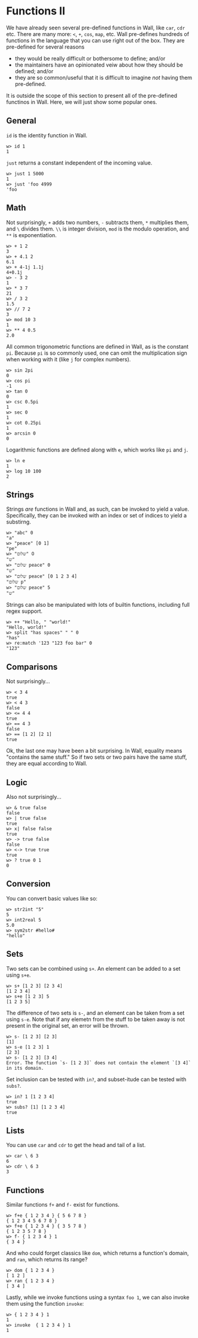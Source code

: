 # Functions II

We have already seen several pre-defined functions in Wall, like `car`, `cdr` etc.  There are many more: `<`, `+`, `cos`, `map`, etc.  Wall pre-defines hundreds of functions in the language that you can use right out of the box.  They are pre-defined for several reasons

- they would be really difficult or bothersome to define; and/or
- the maintainers have an opinionated veiw about how they should be defined; and/or
- they are so common/useful that it is difficult to imagine *not* having them pre-defined.

It is outside the scope of this section to present all of the pre-defined functinos in Wall.  Here, we will just show some popular ones.

## General

`id` is the identity function in Wall.

```
w> id 1
1
```

`just` returns a constant independent of the incoming value.

```
w> just 1 5000
1
w> just 'foo 4999
'foo
```

## Math

Not surprisingly, `+` adds two numbers, `-` subtracts them, `*` multiplies them, and `\` divides them.  `\\` is integer division, `mod` is the modulo operation, and `**` is exponentiation.

```
w> + 1 2
3
w> + 4.1 2
6.1
w> + 4-1j 1.1j
4+0.1j
w> - 3 2
1
w> * 3 7
21
w> / 3 2
1.5
w> // 7 2
3
w> mod 10 3
1
w> ** 4 0.5
2.0
```

All common trigonometric functions are defined in Wall, as is the constant `pi`.  Because `pi` is so commonly used, one can omit the multiplication sign when working with it (like `j` for complex numbers).

```
w> sin 2pi
0
w> cos pi
-1
w> tan 0
0
w> csc 0.5pi
1
w> sec 0
1
w> cot 0.25pi
1
w> arcsin 0
0
```

Logarithmic functions are defined along with `e`, which works like `pi` and `j`.

```
w> ln e
1
w> log 10 100
2
```

## Strings

Strings *are* functions in Wall and, as such, can be invoked to yield a value.  Specifically, they can be invoked with an index or set of indices to yield a substirng.

```
w> "abc" 0
"a"
w> "peace" [0 1]
"pe"
w> "שלום" O
"ש"
w> "שלום peace" 0
"ש"
w> "שלום peace" [0 1 2 3 4]
"שלום p"
w> "שלום peace" 5
"ש"
```

Strings can also be manipulated with lots of builtin functions, including full regex support.

```
w> ++ "Hello, " "world!"
"Hello, world!"
w> split "has spaces" " " 0
"has"
w> re:match '123 "123 foo bar" 0
"123"
```

## Comparisons

Not surprisingly...

```
w> < 3 4
true
w> < 4 3
false
w> <= 4 4
true
w> == 4 3
false
w> == [1 2] [2 1]
true
```

Ok, the last one may have been a bit surprising.  In Wall, equality means "contains the same stuff."  So if two sets or two pairs have the same stuff, they are equal according to Wall.

## Logic

Also not surprisingly...

```
w> & true false
false
w> | true false
true
w> x| false false
true
w> -> true false
false
w> <-> true true
true
w> ? true 0 1
0
```

## Conversion

You can convert basic values like so:

```
w> str2int "5"
5
w> int2real 5
5.0
w> sym2str #hello#
"hello"
```

## Sets

Two sets can be combined using `s+`.  An element can be added to a set using `s+e`.

```
w> s+ [1 2 3] [2 3 4]
[1 2 3 4]
w> s+e [1 2 3] 5
[1 2 3 5]
```

The difference of two sets is `s-`, and an element can be taken from a set using `s-e`. Note that if any elemetn from the stuff to be taken away is not present in the original set, an error will be thrown.

```
w> s- [1 2 3] [2 3]
[1]
w> s-e [1 2 3] 1
[2 3]
w> s- [1 2 3] [3 4]
Error. The function `s- [1 2 3]` does not contain the element `[3 4]` in its domain.
```

Set inclusion can be tested with `in?`, and subset-itude can be tested with `subs?`.

```
w> in? 1 [1 2 3 4]
true
w> subs? [1] [1 2 3 4]
true
```

## Lists

You can use `car` and `cdr` to get the head and tail of a list.

```
w> car \ 6 3
6
w> cdr \ 6 3
3
```



## Functions

Similar functions `f+` and `f-` exist for functions.

```
w> f+e { 1 2 3 4 } { 5 6 7 8 }
{ 1 2 3 4 5 6 7 8 }
w> f+e { 1 2 3 4 } { 3 5 7 8 }
{ 1 2 3 5 7 8 }
w> f- { 1 2 3 4 } 1
{ 3 4 }
```

And who could forget classics like `dom`, which returns a function's domain, and `ran`, which returns its range?

```
w> dom { 1 2 3 4 }
[ 1 2 ]
w> ran { 1 2 3 4 }
[ 3 4 ]
```

Lastly, while we invoke functions using a syntax `foo 1`, we can also invoke them using the function `invoke`:

```
w> { 1 2 3 4 } 1
1
w> invoke  { 1 2 3 4 } 1
1
```